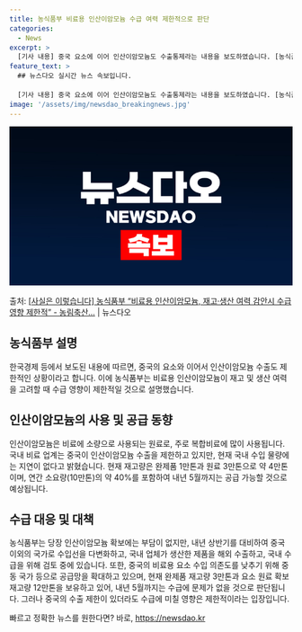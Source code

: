 ```yaml
---
title: 농식품부 비료용 인산이암모늄 수급 여력 제한적으로 판단
categories:
  - News
excerpt: >
  [기사 내용] 중국 요소에 이어 인산이암모늄도 수출통제라는 내용을 보도하였습니다. [농식품부 설명] 인산이암…
feature_text: >
  ## 뉴스다오 실시간 뉴스 속보입니다.

  [기사 내용] 중국 요소에 이어 인산이암모늄도 수출통제라는 내용을 보도하였습니다. [농식품부 설명] 인산이암…
image: '/assets/img/newsdao_breakingnews.jpg'
---
```


![뉴스다오 속보](/assets/img/newsdao_breakingnews.jpg)

<p>출처: <a href="https://newsdao.kr/2769" rel="dofollow">[사실은 이렇습니다] 농식품부 “비료용 인산이암모늄, 재고·생산 여력 감안시 수급 영향 제한적” - 농림축산…</a> | 뉴스다오</p>

<h2 data-ke-size="size26">농식품부 설명</h2>
<p data-ke-size="size16">한국경제 등에서 보도된 내용에 따르면, 중국의 요소와 이어서 인산이암모늄 수출도 제한적인 상황이라고 합니다. 이에 농식품부는 비료용 인산이암모늄이 재고 및 생산 여력을 고려할 때 수급 영향이 제한적일 것으로 설명했습니다.</p>

<h2 data-ke-size="size26">인산이암모늄의 사용 및 공급 동향</h2>
<p data-ke-size="size16">인산이암모늄은 비료에 소량으로 사용되는 원료로, 주로 복합비료에 많이 사용됩니다. 국내 비료 업계는 중국이 인산이암모늄 수출을 제한하고 있지만, 현재 국내 수입 물량에는 지연이 없다고 밝혔습니다. 현재 재고량은 완제품 1만톤과 원료 3만톤으로 약 4만톤이며, 연간 소요량(10만톤)의 약 40%를 포함하여 내년 5월까지는 공급 가능할 것으로 예상됩니다.</p>

<h2 data-ke-size="size26">수급 대응 및 대책</h2>
<p data-ke-size="size16">농식품부는 당장 인산이암모늄 확보에는 부담이 없지만, 내년 상반기를 대비하여 중국 이외의 국가로 수입선을 다변화하고, 국내 업체가 생산한 제품을 해외 수출하고, 국내 수급을 위해 검토 중에 있습니다. 또한, 중국의 비료용 요소 수입 의존도를 낮추기 위해 중동 국가 등으로 공급망을 확대하고 있으며, 현재 완제품 재고량 3만톤과 요소 원료 확보재고량 12만톤을 보유하고 있어, 내년 5월까지는 수급에 문제가 없을 것으로 판단됩니다. 그러나 중국의 수출 제한이 있더라도 수급에 미칠 영향은 제한적이라는 입장입니다.</p> 

빠르고 정확한 뉴스를 원한다면? 바로, <a href="https://newsdao.kr" rel="dofollow">https://newsdao.kr</a>


    
